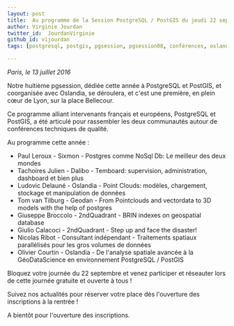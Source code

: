 ```yaml
---
layout: post
title:  Au programme de la Session PostgreSQL / PostGIS du jeudi 22 septembre ...
author: Virginie Jourdan
twitter_id:  JourdanVirginie   
github_id: vijourdan
tags: [postgresql, postgis, pgsession, pgsession08, conférences, oslandia, programme, lyon]

---
```

*Paris, le 13 juillet 2016*

Notre huitième pgsession, dédiée cette année à PostgreSQL et PostGIS, et coorganisée avec Oslandia, se déroulera, et c'est une première, en plein cœur de Lyon, sur la place Bellecour.

Ce programme alliant intervenants français et européens, PostgreSQL et PostGIS, a été articulé pour rassembler les deux communautés autour de conférences techniques de qualité.

<!--MORE-->

Au programme cette année :
 
  * Paul Leroux - Sixmon - Postgres comme NoSql Db: Le meilleur des deux mondes
  * Tachoires Julien - Dalibo - Temboard: supervision, administration, dashboard et bien plus
  * Ludovic Delauné - Oslandia - Point Clouds: modèles, chargement, stockage et manipulation de données
  * Tom van Tilburg - Geodan - From Pointclouds and vectordata to 3D models with the help of postgres
  * Giuseppe Broccolo - 2ndQuadrant - BRIN indexes on geospatial database
  * Giulio Calacoci - 2ndQuadrant - Step up and face the disaster!
  * Nicolas Ribot - Consultant indépendant - Traitements spatiaux parallélisés pour les gros volumes de données
  * Olivier Courtin - Oslandia - De l'analyse spatiale avancée à la GéoDataScience en environnement PostgreSQL / PostGIS

Bloquez votre journée du 22 septembre et venez participer et réseauter lors de cette journée gratuite et ouverte à tous !

Suivez nos actualités pour réserver votre place dès l'ouverture des inscriptions à la rentrée !

A bientôt pour l'ouverture des inscriptions.
